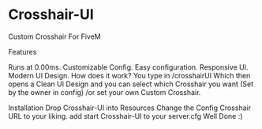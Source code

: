 # Crosshair-UI
Custom Crosshair For FiveM

Features​

Runs at 0.00ms.
Customizable Config.
Easy configuration.
Responsive UI.
Modern UI Design.
How does it work?​
You type in /crosshairUI Which then opens a Clean UI Design and you can select which Crosshair you want (Set by the owner in config) /or set your own Custom Crosshair.

Installation​
Drop Crosshair-UI into Resources
Change the Config Crosshair URL to your liking.
add start Crosshair-UI to your server.cfg
Well Done :)

